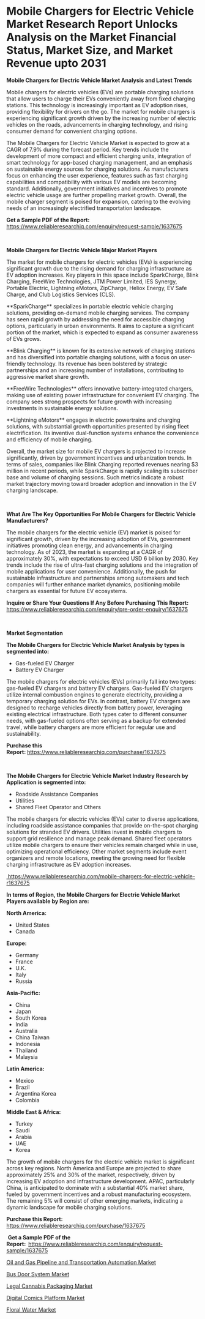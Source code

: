 <p><h1>Mobile Chargers for Electric Vehicle Market Research Report Unlocks Analysis on the Market Financial Status, Market Size, and Market Revenue upto 2031</h1></p><p><strong>Mobile Chargers for Electric Vehicle Market Analysis and Latest Trends</strong></p>
<p><p>Mobile chargers for electric vehicles (EVs) are portable charging solutions that allow users to charge their EVs conveniently away from fixed charging stations. This technology is increasingly important as EV adoption rises, providing flexibility for drivers on the go. The market for mobile chargers is experiencing significant growth driven by the increasing number of electric vehicles on the roads, advancements in charging technology, and rising consumer demand for convenient charging options.</p><p>The Mobile Chargers for Electric Vehicle Market is expected to grow at a CAGR of 7.9% during the forecast period. Key trends include the development of more compact and efficient charging units, integration of smart technology for app-based charging management, and an emphasis on sustainable energy sources for charging solutions. As manufacturers focus on enhancing the user experience, features such as fast charging capabilities and compatibility with various EV models are becoming standard. Additionally, government initiatives and incentives to promote electric vehicle usage are further propelling market growth. Overall, the mobile charger segment is poised for expansion, catering to the evolving needs of an increasingly electrified transportation landscape.</p></p>
<p><strong>Get a Sample PDF of the Report:&nbsp;</strong> <a href="https://www.reliableresearchiq.com/enquiry/request-sample/1637675">https://www.reliableresearchiq.com/enquiry/request-sample/1637675</a></p>
<p>&nbsp;</p>
<p><strong>Mobile Chargers for Electric Vehicle Major Market Players</strong></p>
<p><p>The market for mobile chargers for electric vehicles (EVs) is experiencing significant growth due to the rising demand for charging infrastructure as EV adoption increases. Key players in this space include SparkCharge, Blink Charging, FreeWire Technologies, JTM Power Limited, IES Synergy, Portable Electric, Lightning eMotors, ZipCharge, Heliox Energy, EV Safe Charge, and Club Logistics Services (CLS).</p><p>**SparkCharge** specializes in portable electric vehicle charging solutions, providing on-demand mobile charging services. The company has seen rapid growth by addressing the need for accessible charging options, particularly in urban environments. It aims to capture a significant portion of the market, which is expected to expand as consumer awareness of EVs grows.</p><p>**Blink Charging** is known for its extensive network of charging stations and has diversified into portable charging solutions, with a focus on user-friendly technology. Its revenue has been bolstered by strategic partnerships and an increasing number of installations, contributing to aggressive market share growth.</p><p>**FreeWire Technologies** offers innovative battery-integrated chargers, making use of existing power infrastructure for convenient EV charging. The company sees strong prospects for future growth with increasing investments in sustainable energy solutions.</p><p>**Lightning eMotors** engages in electric powertrains and charging solutions, with substantial growth opportunities presented by rising fleet electrification. Its inventive dual-function systems enhance the convenience and efficiency of mobile charging.</p><p>Overall, the market size for mobile EV chargers is projected to increase significantly, driven by government incentives and urbanization trends. In terms of sales, companies like Blink Charging reported revenues nearing $3 million in recent periods, while SparkCharge is rapidly scaling its subscriber base and volume of charging sessions. Such metrics indicate a robust market trajectory moving toward broader adoption and innovation in the EV charging landscape.</p></p>
<p>&nbsp;</p>
<p><strong>What Are The Key Opportunities For Mobile Chargers for Electric Vehicle Manufacturers?</strong></p>
<p><p>The mobile chargers for the electric vehicle (EV) market is poised for significant growth, driven by the increasing adoption of EVs, government initiatives promoting clean energy, and advancements in charging technology. As of 2023, the market is expanding at a CAGR of approximately 30%, with expectations to exceed USD 6 billion by 2030. Key trends include the rise of ultra-fast charging solutions and the integration of mobile applications for user convenience. Additionally, the push for sustainable infrastructure and partnerships among automakers and tech companies will further enhance market dynamics, positioning mobile chargers as essential for future EV ecosystems.</p></p>
<p><strong>Inquire or Share Your Questions If Any Before Purchasing This Report:</strong> <a href="https://www.reliableresearchiq.com/enquiry/pre-order-enquiry/1637675">https://www.reliableresearchiq.com/enquiry/pre-order-enquiry/1637675</a></p>
<p>&nbsp;</p>
<p><strong>Market Segmentation</strong></p>
<p><strong>The Mobile Chargers for Electric Vehicle Market Analysis by types is segmented into:</strong></p>
<p><ul><li>Gas-fueled EV Charger</li><li>Battery EV Charger</li></ul></p>
<p><p>The mobile chargers for electric vehicles (EVs) primarily fall into two types: gas-fueled EV chargers and battery EV chargers. Gas-fueled EV chargers utilize internal combustion engines to generate electricity, providing a temporary charging solution for EVs. In contrast, battery EV chargers are designed to recharge vehicles directly from battery power, leveraging existing electrical infrastructure. Both types cater to different consumer needs, with gas-fueled options often serving as a backup for extended travel, while battery chargers are more efficient for regular use and sustainability.</p></p>
<p><strong>Purchase this Report:&nbsp;</strong><a href="https://www.reliableresearchiq.com/purchase/1637675">https://www.reliableresearchiq.com/purchase/1637675</a></p>
<p>&nbsp;</p>
<p><strong>The Mobile Chargers for Electric Vehicle Market Industry Research by Application is segmented into:</strong></p>
<p><ul><li>Roadside Assistance Companies</li><li>Utilities</li><li>Shared Fleet Operator and Others</li></ul></p>
<p><p>The mobile chargers for electric vehicles (EVs) cater to diverse applications, including roadside assistance companies that provide on-the-spot charging solutions for stranded EV drivers. Utilities invest in mobile chargers to support grid resilience and manage peak demand. Shared fleet operators utilize mobile chargers to ensure their vehicles remain charged while in use, optimizing operational efficiency. Other market segments include event organizers and remote locations, meeting the growing need for flexible charging infrastructure as EV adoption increases.</p></p>
<p><a href="https://www.reliableresearchiq.com/mobile-chargers-for-electric-vehicle-r1637675">&nbsp;https://www.reliableresearchiq.com/mobile-chargers-for-electric-vehicle-r1637675</a></p>
<p><strong>In terms of Region, the Mobile Chargers for Electric Vehicle Market Players available by Region are:</strong></p>
<p>
    <p> <strong> North America: </strong>
        <ul>
            <li>United States</li>
            <li>Canada</li>
        </ul>
        </p> 
    <p> <strong> Europe: </strong>
        <ul>
            <li>Germany</li>
            <li>France</li>
            <li>U.K.</li>
            <li>Italy</li>
            <li>Russia</li>
        </ul>
        </p> 
    <p> <strong> Asia-Pacific: </strong>
        <ul>
            <li>China</li>
            <li>Japan</li>
            <li>South Korea</li>
            <li>India</li>
            <li>Australia</li>
            <li>China Taiwan</li>
            <li>Indonesia</li>
            <li>Thailand</li>
            <li>Malaysia</li>
        </ul>
        </p> 
    <p> <strong> Latin America: </strong>
        <ul>
            <li>Mexico</li>
            <li>Brazil</li>
            <li>Argentina Korea</li>
            <li>Colombia</li>
        </ul>
        </p> 
    <p> <strong> Middle East & Africa: </strong>
        <ul>
            <li>Turkey</li>
            <li>Saudi</li>
            <li>Arabia</li>
            <li>UAE</li>
            <li>Korea</li>
        </ul>
    </p>
    </p>
<p><p>The growth of mobile chargers for the electric vehicle market is significant across key regions. North America and Europe are projected to share approximately 25% and 30% of the market, respectively, driven by increasing EV adoption and infrastructure development. APAC, particularly China, is anticipated to dominate with a substantial 40% market share, fueled by government incentives and a robust manufacturing ecosystem. The remaining 5% will consist of other emerging markets, indicating a dynamic landscape for mobile charging solutions.</p></p>
<p><strong>Purchase this Report: </strong><a href="https://www.reliableresearchiq.com/purchase/1637675">https://www.reliableresearchiq.com/purchase/1637675</a></p>
<p>&nbsp;<strong>Get a Sample PDF of the Report:&nbsp;&nbsp;</strong><a href="https://www.reliableresearchiq.com/enquiry/request-sample/1637675">https://www.reliableresearchiq.com/enquiry/request-sample/1637675</a></p>
<p><strong></strong></p>
<p><p><a href="https://www.linkedin.com/pulse/how-oil-gas-pipeline-transportation-automation-market-changing-0zq0e">Oil and Gas Pipeline and Transportation Automation Market</a></p><p><a href="https://www.linkedin.com/pulse/exploring-bus-door-system-market-dynamics-revenue-analysis-7nfqe">Bus Door System Market</a></p><p><a href="https://medium.com/@phillipdelgado1955/legal-cannabis-packaging-market-size-is-growing-at-cagr-of-7-8-5fad00d85111?postPublishedType=repub">Legal Cannabis Packaging Market</a></p><p><a href="https://medium.com/@phillipdelgado1955/global-digital-comics-platform-market-size-is-expected-to-reach-at-a-cagr-of-9-3-3a266ef3bdad?postPublishedType=repub">Digital Comics Platform Market</a></p><p><a href="https://issuu.com/reportprime-2/docs/floral-water-market-size-2030.pptx_f97d9450da08e4">Floral Water Market</a></p></p>